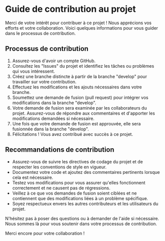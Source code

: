 # Guide de contribution au projet

Merci de votre intérêt pour contribuer à ce projet ! Nous apprécions vos efforts et votre collaboration. Voici quelques informations pour vous guider dans le processus de contribution.

## Processus de contribution

1. Assurez-vous d'avoir un compte GitHub.
2. Consultez les "Issues" du projet et identifiez les tâches ou problèmes qui vous intéressent.
3. Créez une branche distincte à partir de la branche "develop" pour travailler sur votre contribution.
4. Effectuez les modifications et les ajouts nécessaires dans votre branche.
5. Soumettez une demande de fusion (pull request) pour intégrer vos modifications dans la branche "develop".
6. Votre demande de fusion sera examinée par les collaborateurs du projet. Assurez-vous de répondre aux commentaires et d'apporter les modifications demandées si nécessaire.
7. Une fois que votre demande de fusion est approuvée, elle sera fusionnée dans la branche "develop".
8. Félicitations ! Vous avez contribué avec succès à ce projet.

## Recommandations de contribution

- Assurez-vous de suivre les directives de codage du projet et de respecter les conventions de style en vigueur.
- Documentez votre code et ajoutez des commentaires pertinents lorsque cela est nécessaire.
- Testez vos modifications pour vous assurer qu'elles fonctionnent correctement et ne causent pas de régressions.
- Veillez à ce que vos demandes de fusion soient ciblées et ne contiennent que des modifications liées à un problème spécifique.
- Soyez respectueux envers les autres contributeurs et les utilisateurs du projet.

N'hésitez pas à poser des questions ou à demander de l'aide si nécessaire. Nous sommes là pour vous soutenir dans votre processus de contribution.

Merci encore pour votre collaboration !

